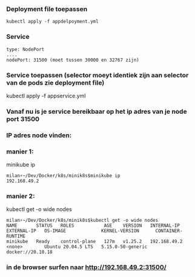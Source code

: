 ### Deployment file toepassen
```
kubectl apply -f appdelpoyment.yml
```
### Service
```
type: NodePort 
....
nodePort: 31500 (moet tussen 30000 en 32767 zijn)
```
### Service toepassen (selector moeyt identiek zijn aan selector van de pods zie deployment file)
kubectl apply -f appservice.yml

### Vanaf nu is je service bereikbaar op het ip adres van je node port 31500

### IP adres node vinden:

### manier 1: 
minikube ip
```
milan⚡️~/Dev/Docker/k8s/minik8s$minikube ip
192.168.49.2
```

### manier 2:
kubectl get -o wide nodes

```
milan⚡️~/Dev/Docker/k8s/minik8s$kubectl get -o wide nodes
NAME       STATUS   ROLES           AGE    VERSION   INTERNAL-IP    EXTERNAL-IP   OS-IMAGE             KERNEL-VERSION      CONTAINER-RUNTIME
minikube   Ready    control-plane   127m   v1.25.2   192.168.49.2   <none>        Ubuntu 20.04.5 LTS   5.15.0-50-generic   docker://20.10.18
```
### in de browser surfen naar http://192.168.49.2:31500/